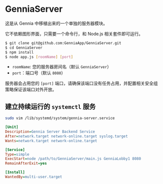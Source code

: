 # GenniaServer
这是从 Gennia 中移植出来的一个单独的服务器模块。

它不依赖图形界面，只需要一个命令行，和 Node.js 相关套件即可运行。

```sh
$ git clone git@github.com:GenniaApp/GenniaServer.git
$ cd GenniaServer
$ npm install
$ node app.js [roomName] [port]
```

* `roomName`: 您的服务器房间名（默认 `GenniaServer`）
* `port`：端口号（默认 `8080`）

服务器会占用您的 `[port]` 端口，请确保该端口没有任务占用，并配置相关安全组策略保证该端口对外开放。

## 建立持续运行的 `systemctl` 服务

```sh
sudo vim /lib/systemd/system/gennia-server.service
```

```ini
[Unit]
Description=Gennia Server Backend Service
After=network.target network-online.target syslog.target
Wants=network.target network-online.target

[Service]
Type=simple
ExecStart=node /path/to/GenniaServer/main.js GenniaLobby1 8080
RemainAfterExit=yes

[Install]
WantedBy=multi-user.target
```
